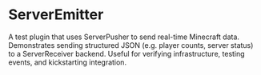 # ServerEmitter
A test plugin that uses ServerPusher to send real-time Minecraft data. Demonstrates sending structured JSON (e.g. player counts, server status) to a ServerReceiver backend. Useful for verifying infrastructure, testing events, and kickstarting integration.
